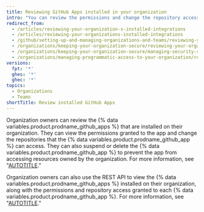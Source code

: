 ```yaml
---
title: Reviewing GitHub Apps installed in your organization
intro: "You can review the permissions and change the repository access for {% data variables.product.prodname_github_apps %} installed on your organization. You can also temporarily or permanently prevent a {% data variables.product.prodname_github_app %} from accessing resources owned by your organization."
redirect_from:
  - /articles/reviewing-your-organization-s-installed-integrations
  - /articles/reviewing-your-organizations-installed-integrations
  - /github/setting-up-and-managing-organizations-and-teams/reviewing-your-organizations-installed-integrations
  - /organizations/keeping-your-organization-secure/reviewing-your-organizations-installed-integrations
  - /organizations/keeping-your-organization-secure/managing-security-settings-for-your-organization/reviewing-your-organizations-installed-integrations
  - /organizations/managing-programmatic-access-to-your-organization/reviewing-your-organizations-installed-integrations
versions:
  fpt: '*'
  ghes: '*'
  ghec: '*'
topics:
  - Organizations
  - Teams
shortTitle: Review installed GitHub Apps
---
```


Organization owners can review the {% data variables.product.prodname_github_apps %} that are installed on their organization. They can view the permissions granted to the app and change the repositories that the {% data variables.product.prodname_github_app %} can access. They can also suspend or delete the {% data variables.product.prodname_github_app %} to prevent the app from accessing resources owned by the organization. For more information, see "[AUTOTITLE](/apps/using-github-apps/reviewing-and-modifying-installed-github-apps)."

Organization owners can also use the REST API to view the {% data variables.product.prodname_github_apps %} installed on their organization, along with the permissions and repository access granted to each {% data variables.product.prodname_github_app %}. For more information, see "[AUTOTITLE](/rest/orgs/orgs#list-app-installations-for-an-organization)."
